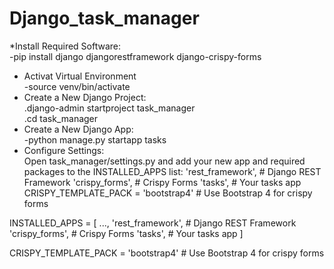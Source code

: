 # Django_task_manager
*Install Required Software:  
-pip install django djangorestframework django-crispy-forms
* Activat Virtual Environment  
-source venv/bin/activate  
* Create a New Django Project:  
.django-admin startproject task_manager  
.cd task_manager
* Create a New Django App:  
-python manage.py startapp tasks
* Configure Settings:  
  Open task_manager/settings.py and add your new app and required packages to the INSTALLED_APPS list:
    'rest_framework',  # Django REST Framework
    'crispy_forms',    # Crispy Forms
    'tasks',           # Your tasks app
  CRISPY_TEMPLATE_PACK = 'bootstrap4'  # Use Bootstrap 4 for crispy forms


INSTALLED_APPS = [
    ...,
    'rest_framework',  # Django REST Framework
    'crispy_forms',    # Crispy Forms
    'tasks',           # Your tasks app
]

CRISPY_TEMPLATE_PACK = 'bootstrap4'  # Use Bootstrap 4 for crispy forms



